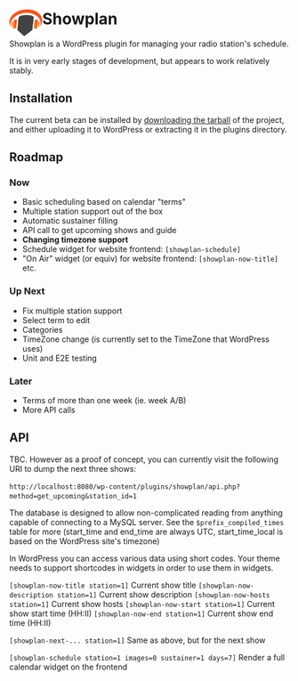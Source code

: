 # <img src="https://raw.githubusercontent.com/InsanityRadio/OnAirController/master/doc/headphones_dark.png" align="left" height=48 /> Showplan

Showplan is a WordPress plugin for managing your radio station's schedule.

It is in very early stages of development, but appears to work relatively stably. 

## Installation

The current beta can be installed by <a href="https://github.com/InsanityRadio/Showplan/archive/master.zip">downloading the tarball</a> of the project, and either uploading it to WordPress or extracting it in the plugins directory.

## Roadmap

### Now

* Basic scheduling based on calendar "terms"
* Multiple station support out of the box
* Automatic sustainer filling 
* API call to get upcoming shows and guide
* <b>Changing timezone support</b>
* Schedule widget for website frontend: `[showplan-schedule]`
* "On Air" widget (or equiv) for website frontend: `[showplan-now-title]` etc.

### Up Next

* Fix multiple station support
* Select term to edit
* Categories
* TimeZone change (is currently set to the TimeZone that WordPress uses)
* Unit and E2E testing 

### Later

* Terms of more than one week (ie. week A/B)
* More API calls

## API

TBC. However as a proof of concept, you can currently visit the following URI to dump the next three shows:

`http://localhost:8080/wp-content/plugins/showplan/api.php?method=get_upcoming&station_id=1`

The database is designed to allow non-complicated reading from anything capable of connecting to a MySQL server. See the `$prefix_compiled_times` table for more (start_time and end_time are always UTC, start_time_local is based on the WordPress site's timezone)

In WordPress you can access various data using short codes. Your theme needs to support shortcodes in widgets in order to use them in widgets.

`[showplan-now-title station=1]` Current show title
`[showplan-now-description station=1]` Current show description
`[showplan-now-hosts station=1]` Current show hosts
`[showplan-now-start station=1]` Current show start time (HH:II)
`[showplan-now-end station=1]` Current show end time (HH:II)

`[showplan-next-... station=1]` Same as above, but for the next show

`[showplan-schedule station=1 images=0 sustainer=1 days=7]` Render a full calendar widget on the frontend

